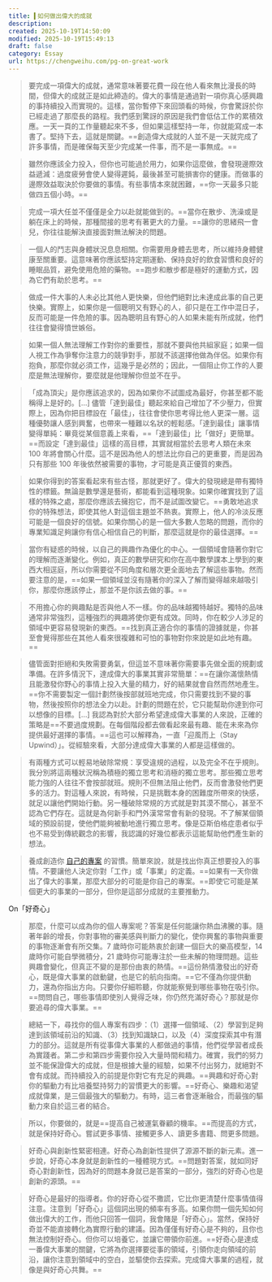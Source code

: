 ```yaml
---
title: ▍如何做出偉大的成就
description:
created: 2025-10-19T14:50:09
modified: 2025-10-19T15:49:13
draft: false
category: Essay
url: https://chengweihu.com/pg-on-great-work
---
```


> 要完成一項偉大的成就，通常意味著要花費一段在他人看來無比漫長的時間，但偉大的成就正是如此締造的。偉大的事情是通過對一項你真心感興趣的事持續投入而實現的。這樣，當你暫停下來回頭看的時候，你會驚訝於你已經走過了那麼長的路程。我們感到驚訝的原因是我們會低估工作的累積效應。一天一頁的工作量聽起來不多，但如果這樣堅持一年，你就能寫成一本書了。堅持下去，這就是關鍵。==創造偉大成就的人並不是一天就完成了許多事情，而是確保每天至少完成某一件事，而不是一事無成。==

> 雖然你應該全力投入，但你也可能過於用力，如果你這麼做，會發現邊際效益遞減：過度疲勞會使人變得遲鈍，最後甚至可能損害你的健康。而做事的邊際效益取決於你要做的事情。有些事情本來就困難，==你一天最多只能做四五個小時。==

> 完成一項大任並不僅僅是全力以赴就能做到的。==當你在散步、洗澡或是躺在床上的時候，那種間接的思考有著更大的力量。==讓你的思緒飛一會兒，你往往能解決直接面對無法解決的問題。

> 一個人的鬥志與身體狀況息息相關。你需要用身體去思考，所以維持身體健康至關重要。這意味著你應該堅持定期運動、保持良好的飲食習慣和良好的睡眠品質，避免使用危險的藥物。==跑步和散步都是極好的運動方式，因為它們有助於思考。==

> 做成一件大事的人未必比其他人更快樂，但他們絕對比未達成此事的自己更快樂。實際上，如果你是一個聰明又有野心的人，卻只是在工作中混日子，反而可能是一件危險的事。因為聰明且有野心的人如果未能有所成就，他們往往會變得憤世嫉俗。

> 如果一個人無法理解工作對你的重要性，那就不要與他共組家庭；如果一個人視工作為爭奪你注意力的競爭對手，那就不該選擇他做為伴侶。如果你有抱負，那麼你就必須工作，這幾乎是必然的；因此，一個阻止你工作的人要麼是無法理解你，要麼就是他理解你但並不在乎。

> 「成為頂尖」是你應該追求的，因為如果你不試圖成為最好，你甚至都不能稱得上是好的。[…] 儘管「達到最佳」聽起來給自己增加了不少壓力，但實際上，因為你把目標設在「最佳」，往往會使你思考得比他人更深一層。這種優勢讓人感到興奮，也帶來一種難以名狀的輕鬆感。「達到最佳」讓事情變得單純：畢竟從某個意義上來看，==「達到最佳」比「做好」更簡單。==而設定「達到最佳」這樣的高目標，其實就相當於去思考人類在未來 100 年將會關心什麼。這不是因為他人的想法比你自己的更重要，而是因為只有那些 100 年後依然被需要的事物，才可能是真正優質的東西。

> 如果你得到的答案看起來有些古怪，那就更好了。偉大的發現總是帶有獨特性的標籤。無論是數學還是藝術，都能看到這種現象。如果你確實找到了這樣的特殊之處，那麼你應該去擁抱它，而不是試圖改變它。==勇敢地追求你的特殊想法，即使其他人對這個主題並不熱衷。實際上，他人的冷淡反應可能是一個良好的信號。如果你關心的是一個大多數人忽略的問題，而你的專業知識足夠讓你有信心相信自己的判斷，那麼這就是你的最佳選擇。==

> 當你有疑惑的時候，以自己的興趣作為優化的中心。一個領域會隨著你對它的理解而逐漸變化。例如，真正的數學研究和你在高中數學課本上學到的東西大相逕庭，所以你需要從不同角度和層次更全面地去了解這些事物。然而要注意的是，==如果一個領域並沒有隨著你的深入了解而變得越來越吸引你，那麼你應該停止，那並不是你該去做的事。==

> 不用擔心你的興趣點是否與他人不一樣。你的品味越獨特越好。獨特的品味通常非常強烈，這種強烈的興趣將使你更有成效。同時，你在較少人涉足的領域中更容易發現新的東西。==找到真正適合你的事情的證據就是，你甚至會覺得那些在其他人看來很複雜和可怕的事物對你來說是如此地有趣。==

> 儘管面對拒絕和失敗需要勇氣，但這並不意味著你需要事先做全面的規劃或準備。在許多情況下，達成偉大的事業其實非常簡單：==在讓你滿懷熱情且能激發你野心的事情上投入大量的精力，好的結果就會自然而然地產生。==你不需要製定一個計劃然後按部就班地完成，你只需要找到不變的事物，然後按照你的想法全力以赴。計劃的問題在於，它只能幫助你達到你可以想像的目標。[…] 我認為對於大部分希望達成偉大事業的人來說，正確的策略是==不要過度規劃。在每個階段都去做看起來最有趣、能在未來為你提供最好選擇的事情。==這也可以解釋為，一直「迎風而上（Stay Upwind）」。從經驗來看，大部分達成偉大事業的人都是這樣做的。

> 有兩種方式可以輕易地破除常規：享受違規的過程，以及完全不在乎規則。我分別將這兩種狀況稱為積極的獨立思考和消極的獨立思考。那些獨立思考能力強的人往往不會按部就班。規則不但無法阻止他們，反而會激發他們更多的活力。對這種人來說，有時候，只是挑戰本身的困難度所帶來的快感，就足以讓他們開始行動。另一種破除常規的方式就是對其漠不關心，甚至不認為它們存在。這就是為何新手和門外漢常常會有新的發現。不了解某個領域的預設前提，使他們能夠被動地進行獨立思考。像是亞斯伯格症患者似乎也不易受到傳統觀念的影響，我認識的好幾位都表示這能幫助他們產生新的想法。

> 養成創造你 [自己的專案](http://www.paulgraham.com/own.html) 的習慣。簡單來說，就是找出你真正想要投入的事情。不要讓他人決定你對「工作」或「事業」的定義。==如果有一天你做出了偉大的事業，那麼大部分的可能是你自己的專案。==即使它可能是某個更大的事業的一部分，但你是這部分成就的主要推動力。

On「好奇心」

> 那麼，什麼可以成為你的個人專案呢？答案是任何能讓你熱血沸騰的事。隨著年齡的增長，你對事物的審美感與判斷力的變化，使你興奮的事物與重要的事物逐漸會有所交集。7 歲時你可能熱衷於創建一個巨大的樂高模型，14 歲時你可能自學微積分，21 歲時你可能專注於一些未解的物理問題。這些興趣會變化，但真正不變的是那份由衷的熱情。==這份熱情激發出的好奇心，既是偉大事業的啟動鍵，也是它的航向指南。==它不僅為你提供動力，還為你指出方向。只要你仔細聆聽，你就能察覺到哪些事物在吸引你。==問問自己，哪些事情即使別人覺得乏味，你仍然充滿好奇心？那就是你要追尋的偉大事業。==

> 總結一下，尋找你的個人專案有四步：（1）選擇一個領域、（2）學習到足夠達到該領域前沿的知識、（3）找到知識缺口，以及（4）深度探索其中有潛力的部分。這就是所有從事偉大事業的人都做過的事情，他們從學習者成長為實踐者。第二步和第四步需要你投入大量時間和精力。確實，我們的努力並不能保證偉大的成就，但是根據大量的經驗，如果不付出努力，就絕對不會有成就。而持續投入的前提是你對它有充足的興趣。==興趣和好奇心對你的驅動力有比培養堅持努力的習慣更大的影響。==好奇心、樂趣和渴望成就偉業，是三個最強大的驅動力。有時，這三者會逐漸融合，而最強的驅動力來自於這三者的結合。

> 所以，你要做的，就是==提高自己被運氣眷顧的機率。==而提高的方式，就是保持好奇心。嘗試更多事情、接觸更多人、讀更多書籍、問更多問題。

> 好奇心與創新性緊密相連。好奇心為創新性提供了源源不斷的新元素。進一步說，好奇心本身就是創新性的一種體現方式。==問題對答案，就如同好奇心對創新性，因為好的問題本身就已是答案的一部分，強烈的好奇心也是創新的源頭。==

> 好奇心是最好的指導者。你的好奇心從不撒謊，它比你更清楚什麼事情值得注意。注意到「好奇心」這個詞出現的頻率有多高。如果你問一個先知如何做出偉大的工作，而他只回答一個詞，我會賭是「好奇心」。當然，保持好奇並不能直接轉化為實際行動的建議。因為僅僅有好奇心是不夠的，且你也無法控制好奇心。但你可以培養它，並讓它帶領你前進。==好奇心是達成一番偉大事業的關鍵，它將為你選擇要從事的領域，引領你走向領域的前沿，讓你注意到領域中的空白，並驅使你去探索。完成偉大事業的過程，就像是與好奇心共舞。==
